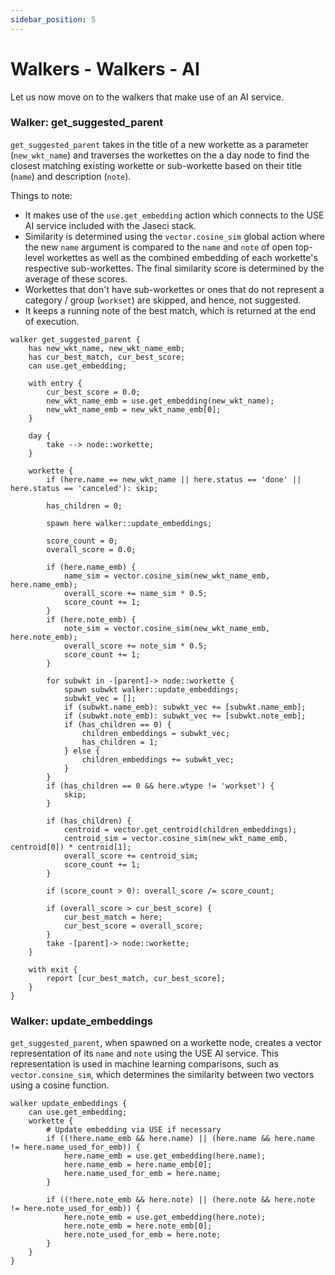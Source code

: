 ```yaml
---
sidebar_position: 5
---
```


# Walkers - Walkers - AI

Let us now move on to the walkers that make use of an AI service.

### Walker: get_suggested_parent

`get_suggested_parent` takes in the title of a new workette as a parameter (`new_wkt_name`) and traverses the workettes on the a day node to find the closest matching existing workette or sub-workette based on their title (`name`) and description (`note`).

Things to note:

- It makes use of the `use.get_embedding` action which connects to the USE AI service included with the Jaseci stack.
- Similarity is determined using the `vector.cosine_sim` global action where the new `name` argument is compared to the `name` and `note` of open top-level workettes as well as the combined embedding of each workette's respective sub-workettes. The final similarity score is determined by the average of these scores.
- Workettes that don't have sub-workettes or ones that do not represent a category / group (`workset`) are skipped, and hence, not suggested.
- It keeps a running note of the best match, which is returned at the end of execution.

```
walker get_suggested_parent {
    has new_wkt_name, new_wkt_name_emb;
    has cur_best_match, cur_best_score;
    can use.get_embedding;

    with entry {
        cur_best_score = 0.0;
        new_wkt_name_emb = use.get_embedding(new_wkt_name);
        new_wkt_name_emb = new_wkt_name_emb[0];
    }

    day {
        take --> node::workette;
    }

    workette {
        if (here.name == new_wkt_name || here.status == 'done' || here.status == 'canceled'): skip;

        has_children = 0;

        spawn here walker::update_embeddings;

        score_count = 0;
        overall_score = 0.0;

        if (here.name_emb) {
            name_sim = vector.cosine_sim(new_wkt_name_emb, here.name_emb);
            overall_score += name_sim * 0.5;
            score_count += 1;
        }
        if (here.note_emb) {
            note_sim = vector.cosine_sim(new_wkt_name_emb, here.note_emb);
            overall_score += note_sim * 0.5;
            score_count += 1;
        }

        for subwkt in -[parent]-> node::workette {
            spawn subwkt walker::update_embeddings;
            subwkt_vec = [];
            if (subwkt.name_emb): subwkt_vec += [subwkt.name_emb];
            if (subwkt.note_emb): subwkt_vec += [subwkt.note_emb];
            if (has_children == 0) {
                children_embeddings = subwkt_vec;
                has_children = 1;
            } else {
                children_embeddings += subwkt_vec;
            }
        }
        if (has_children == 0 && here.wtype != 'workset') {
            skip;
        }

        if (has_children) {
            centroid = vector.get_centroid(children_embeddings);
            centroid_sim = vector.cosine_sim(new_wkt_name_emb, centroid[0]) * centroid[1];
            overall_score += centroid_sim;
            score_count += 1;
        }

        if (score_count > 0): overall_score /= score_count;

        if (overall_score > cur_best_score) {
            cur_best_match = here;
            cur_best_score = overall_score;
        }
        take -[parent]-> node::workette;
    }

    with exit {
        report [cur_best_match, cur_best_score];
    }
}
```

### Walker: update_embeddings

`get_suggested_parent`, when spawned on a workette node, creates a vector representation of its `name` and `note` using the USE AI service. This representation is used in machine learning comparisons, such as `vector.consine_sim`, which determines the similarity between two vectors using a cosine function.

```
walker update_embeddings {
    can use.get_embedding;
    workette {
        # Update embedding via USE if necessary
        if ((!here.name_emb && here.name) || (here.name && here.name != here.name_used_for_emb)) {
            here.name_emb = use.get_embedding(here.name);
            here.name_emb = here.name_emb[0];
            here.name_used_for_emb = here.name;
        }

        if ((!here.note_emb && here.note) || (here.note && here.note != here.note_used_for_emb)) {
            here.note_emb = use.get_embedding(here.note);
            here.note_emb = here.note_emb[0];
            here.note_used_for_emb = here.note;
        }
    }
}
```
